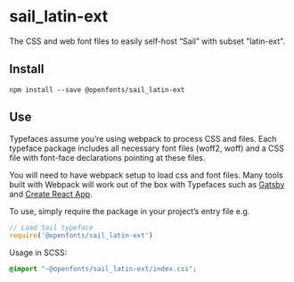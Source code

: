 
# sail_latin-ext

The CSS and web font files to easily self-host “Sail” with subset "latin-ext".

## Install

`npm install --save @openfonts/sail_latin-ext`

## Use

Typefaces assume you’re using webpack to process CSS and files. Each typeface
package includes all necessary font files (woff2, woff) and a CSS file with
font-face declarations pointing at these files.

You will need to have webpack setup to load css and font files. Many tools built
with Webpack will work out of the box with Typefaces such as [Gatsby](https://github.com/gatsbyjs/gatsby)
and [Create React App](https://github.com/facebookincubator/create-react-app).

To use, simply require the package in your project’s entry file e.g.

```javascript
// Load Sail typeface
require('@openfonts/sail_latin-ext')
```

Usage in SCSS:
```scss
@import "~@openfonts/sail_latin-ext/index.css";
```

